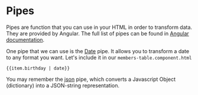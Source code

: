 # Pipes

Pipes are function that you can use in your HTML in order to transform data. They are provided by Angular. The full list of pipes can be found in [Angular documentation](https://angular.io/guide/pipes).


One pipe that we can use is the [Date](https://angular.io/api/common/DatePipe) pipe. It allows you to transform a date to any format you want. Let's include it in our `members-table.component.html`

<code><td>{{item.birthday &#124; date}}</td></code>

You may remember the [json](https://angular.io/api/common/JsonPipe) pipe, which converts a Javascript Object (dictionary) into a JSON-string representation.
